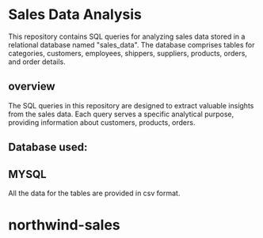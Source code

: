 # Sales Data Analysis

This repository contains SQL queries for analyzing sales data stored in a relational database named "sales_data". The database comprises tables for categories, customers, employees, shippers, suppliers, products, orders, and order details.
## overview

The SQL queries in this repository are designed to extract valuable insights from the sales data. Each query serves a specific analytical purpose, providing information about customers, products, orders.

Database used:
- 
MYSQL 
--
All the data for the tables are provided in csv format.
# northwind-sales
